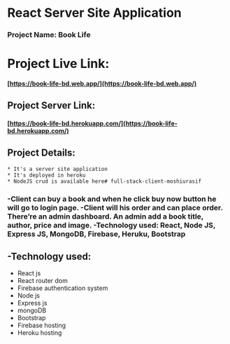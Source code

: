 # React Server Site Application

### Project Name:  Book Life

# Project Live Link:

   #### [https://book-life-bd.web.app/](https://book-life-bd.web.app/)

## Project Server Link:

   #### [https://book-life-bd.herokuapp.com/](https://book-life-bd.herokuapp.com/)

## Project Details:
    * It's a server site application
    * It's deployed in heroku
    * NodeJS crud is available here# full-stack-client-moshiurasif


<h3>-Client can buy a book and when he click buy now button he will go to login page.
-Client will his order and can place order. There’re an admin dashboard. An admin add a book title, author, price and image.
-Technology used: React, Node JS, Express JS, MongoDB, Firebase, Heruku, Bootstrap 
  <h2>-Technology used:</h2>
  <ul>
    <li>React js</li>
    <li>React router dom</li>
    <li>Firebase authentication system</li>
    <li>Node js</li>
    <li>Express js</li>
    <li>mongoDB</li>
    <li>Bootstrap</li>
    <li>Firebase hosting</li>
    <li>Heroku hosting</li>
  </ul>
</h3>

